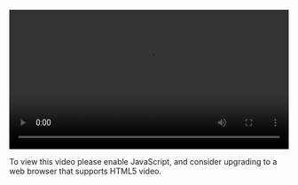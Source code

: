 <video controls="" style="width: 100%; display: block;"><source src="http://o86bpj665.bkt.clouddn.com/happypeter-js-kingdom/5-how-internet-works.mp4" type="video/mp4"><p>To view this video please enable JavaScript, and consider upgrading to a web browser that supports HTML5 video.</p></video>
